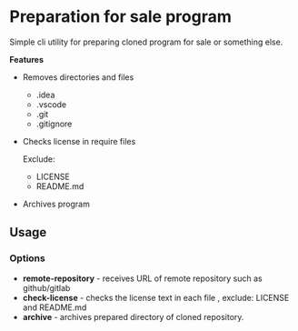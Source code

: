 # Preparation for sale program

Simple cli utility for preparing cloned program for 
sale or something else.

**Features**
* Removes directories and files
    * .idea
    * .vscode
    * .git
    * .gitignore
* Checks license in require files
    
    Exclude:
    * LICENSE
    * README.md
* Archives program


## Usage

### Options

* **remote-repository** - receives URL of remote repository
such as github/gitlab
* **check-license** - checks the license text in each
file , exclude: LICENSE and README.md
* **archive** - archives prepared directory of cloned
repository.